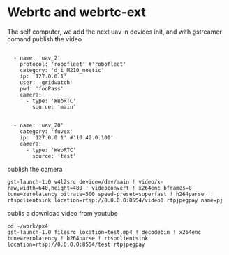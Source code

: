 # Webrtc and webrtc-ext

The self computer, we add the next uav in devices init, and with gstreamer comand publish the video

```

  - name: 'uav_2'
    protocol: 'robofleet' #'robofleet'
    category: 'dji_M210_noetic'
    ip: '127.0.0.1'
    user: 'gridwatch'
    pwd: 'fooPass'
    camera:
      - type: 'WebRTC'
        source: 'main'


  - name: 'uav_20'
    category: 'fuvex'
    ip: '127.0.0.1' #'10.42.0.101'
    camera:
      - type: 'WebRTC'
        source: 'test'
```

publish the camera

```
gst-launch-1.0 v4l2src device=/dev/main ! video/x-raw,width=640,height=480 ! videoconvert ! x264enc bframes=0 tune=zerolatency bitrate=500 speed-preset=superfast ! h264parse  ! rtspclientsink location=rtsp://0.0.0.0:8554/video0 rtpjpegpay name=pj
```

publis a download video from youtube

```
cd ~/work/px4
gst-launch-1.0 filesrc location=test.mp4 ! decodebin ! x264enc tune=zerolatency ! h264parse ! rtspclientsink location=rtsp://0.0.0.0:8554/test rtpjpegpay
```
